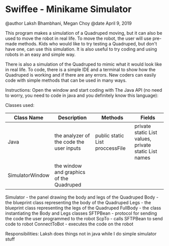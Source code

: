 # Swiffee - Minikame Simulator

@author Laksh Bhambhani, Megan Choy
@date April 9, 2019

This program makes a simulation of a Quadruped moving, but it can also be used to move the robot in real life. To move the robot, the user will use pre-made methods. Kids who would like to try testing a Quadruped, but don't have one, can use this simulation. It is also useful to try coding and using robots in an easy and simple way. 

There is also a simulation of the Quadruped to mimic what it would look like in real life. To code, there is a simple IDE and a terminal to show how the Quadruped is working and if there are any errors. New coders can easily code with simple methods that can be used in many ways.

Instructions:
Open the window and start coding with The Java API (no need to worry, you need to code in java and you definitely know this language):

Classes used:

| Class Name | Description | Methods | Fields |
| --- | --- | --- | --- |
| Java | the analyzer of the code the user inputs | public static List<String> proccessFile | private static List<Integer> values, private static List<String> names |
| SimulatorWindow | the window and graphics of the Quadruped |
Simulator - the panel drawing the body and legs of the Quadruped 
Body - the blueprint class representing the body of the Quadruped 
Legs - the blueprint class representing the legs of the Quadruped 
FullBody - the class instantiating the Body and Legs classes 
SFTPBean - protocol for sending the code the user programmed to the robot 
ScpTo - calls SFTPBean to send code to robot
ConnectToBot - executes the code on the robot 

Responsibilities:
Laksh does things not in java while I do simple simulator stuff
